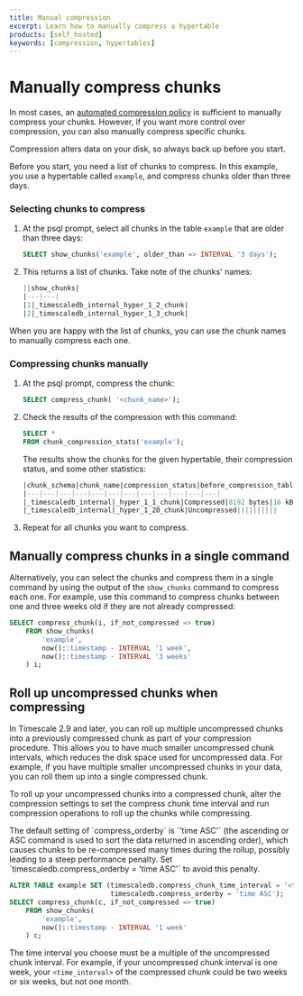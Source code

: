 ```yaml
---
title: Manual compression
excerpt: Learn how to manually compress a hypertable
products: [self_hosted]
keywords: [compression, hypertables]
---
```


# Manually compress chunks

In most cases, an [automated compression policy][add_compression_policy] is sufficient to manually compress your chunks. However, if you
want more control over compression, you can also manually compress specific
chunks.

<Highlight type="warning">
Compression alters data on your disk, so always back up before you start.
</Highlight>

Before you start, you need a list of chunks to compress. In this example, you
use a hypertable called `example`, and compress chunks older than three days.

<Procedure>

### Selecting chunks to compress

1.  At the psql prompt, select all chunks in the table `example` that are older
    than three days:

    ```sql
    SELECT show_chunks('example', older_than => INTERVAL '3 days');
    ```

1.  This returns a list of chunks. Take note of the chunks' names:

    ```sql
    ||show_chunks|
    |---|---|
    |1|_timescaledb_internal_hyper_1_2_chunk|
    |2|_timescaledb_internal_hyper_1_3_chunk|
    ```

</Procedure>

When you are happy with the list of chunks, you can use the chunk names to
manually compress each one.

<Procedure>

### Compressing chunks manually

1.  At the psql prompt, compress the chunk:

    ```sql
    SELECT compress_chunk( '<chunk_name>');
    ```

1.  Check the results of the compression with this command:

    ```sql
    SELECT *
    FROM chunk_compression_stats('example');
    ```

    The results show the chunks for the given hypertable, their compression
    status, and some other statistics:

    ```sql
    |chunk_schema|chunk_name|compression_status|before_compression_table_bytes|before_compression_index_bytes|before_compression_toast_bytes|before_compression_total_bytes|after_compression_table_bytes|after_compression_index_bytes|after_compression_toast_bytes|after_compression_total_bytes|node_name|
    |---|---|---|---|---|---|---|---|---|---|---|---|
    |_timescaledb_internal|_hyper_1_1_chunk|Compressed|8192 bytes|16 kB|8192 bytes|32 kB|8192 bytes|16 kB|8192 bytes|32 kB||
    |_timescaledb_internal|_hyper_1_20_chunk|Uncompressed||||||||||
    ```

1.  Repeat for all chunks you want to compress.

</Procedure>

## Manually compress chunks in a single command

Alternatively, you can select the chunks and compress them in a single command
by using the output of the `show_chunks` command to compress each one. For
example, use this command to compress chunks between one and three weeks old
if they are not already compressed:

```sql
SELECT compress_chunk(i, if_not_compressed => true)
    FROM show_chunks(
        'example',
        now()::timestamp - INTERVAL '1 week',
        now()::timestamp - INTERVAL '3 weeks'
    ) i;
```

## Roll up uncompressed chunks when compressing

In Timescale&nbsp;2.9 and later, you can roll up multiple uncompressed chunks into
a previously compressed chunk as part of your compression procedure. This allows
you to have much smaller uncompressed chunk intervals, which reduces the disk
space used for uncompressed data. For example, if you have multiple smaller
uncompressed chunks in your data, you can roll them up into a single compressed
chunk.

To roll up your uncompressed chunks into a compressed chunk, alter the compression
settings to set the compress chunk time interval and run compression operations
to roll up the chunks while compressing.

<Highlight type="note">
The default setting of `compress_orderby` is `'time ASC'` (the ascending or ASC command is used to sort the data returned in ascending order), which causes chunks to be re-compressed
many times during the rollup, possibly leading to a steep performance penalty. 
Set `timescaledb.compress_orderby = 'time ASC'` to avoid this penalty.
</Highlight>



```sql
ALTER TABLE example SET (timescaledb.compress_chunk_time_interval = '<time_interval>',
                         timescaledb.compress_orderby = 'time ASC');
SELECT compress_chunk(c, if_not_compressed => true)
    FROM show_chunks(
        'example',
        now()::timestamp - INTERVAL '1 week'
    ) c;
```

The time interval you choose must be a multiple of the uncompressed chunk
interval. For example, if your uncompressed chunk interval is one week, your
`<time_interval>` of the compressed chunk could be two weeks or six weeks, but
not one month.

[add_compression_policy]: /api/:currentVersion:/compression/add_compression_policy/
